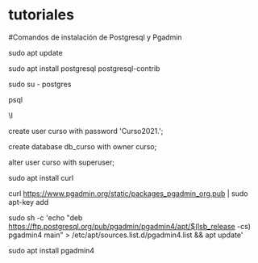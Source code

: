# tutoriales
#Comandos de instalación de Postgresql y Pgadmin

sudo apt update

sudo apt install postgresql postgresql-contrib

sudo su - postgres

psql

\l

create user curso with password 'Curso2021.';

create database db_curso with owner curso;

alter user curso with superuser;

sudo apt install curl

curl https://www.pgadmin.org/static/packages_pgadmin_org.pub | sudo apt-key add

sudo sh -c 'echo "deb https://ftp.postgresql.org/pub/pgadmin/pgadmin4/apt/$(lsb_release -cs) pgadmin4 main" > /etc/apt/sources.list.d/pgadmin4.list && apt update'

sudo apt install pgadmin4

